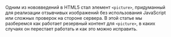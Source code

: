 Одним из нововведений в HTML5 стал элемент `<picture>`, придуманный для
реализации отзывчивых изображений без использования JavaScript или
сложных проверок на стороне сервера. В этой статье мы разберемся как работает
резервный контент для `<picture>`,  в каких случаях он перестает работать и
как это можно исправить.
